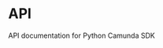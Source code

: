 # API

API documentation for Python Camunda SDK

<style>
	.md-footer__link--prev{
		display: none;
	}
</style>